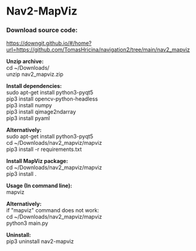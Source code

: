 # Nav2-MapViz  
  
### Download source code:  
https://downgit.github.io/#/home?url=https://github.com/TomasHricina/navigation2/tree/main/nav2_mapviz  
  
**Unzip archive:**  
cd ~/Downloads/  
unzip nav2_mapviz.zip  
  
  
**Install dependencies:**  
sudo apt-get install python3-pyqt5   
pip3 install opencv-python-headless  
pip3 install numpy  
pip3 install qimage2ndarray  
pip3 install pyaml  
  
**Alternatively:**  
sudo apt-get install python3-pyqt5  
cd ~/Downloads/nav2_mapviz/mapviz  
pip3 install -r requirements.txt  
  
**Install MapViz package:**  
cd ~/Downloads/nav2_mapviz/mapviz  
pip3 install .  
  
**Usage (In command line):**  
mapviz  
  
**Alternatively:**  
if "mapviz" command does not work:  
cd ~/Downloads/nav2_mapviz/mapviz  
python3 main.py 
    
    
  
**Uninstall:**  
pip3 uninstall nav2-mapviz
